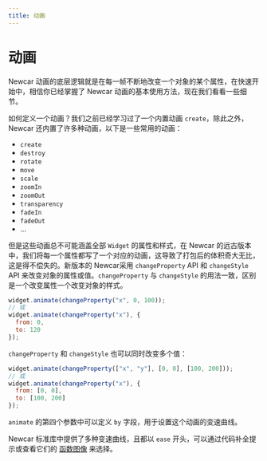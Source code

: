 ```yaml
---
title: 动画
---
```


# 动画

Newcar 动画的底层逻辑就是在每一帧不断地改变一个对象的某个属性，在快速开始中，相信你已经掌握了 Newcar 动画的基本使用方法，现在我们看看一些细节。

如何定义一个动画？我们之前已经学习过了一个内置动画 `create`，除此之外，Newcar 还内置了许多种动画，以下是一些常用的动画：

- `create`
- `destroy`
- `rotate`
- `move`
- `scale`
- `zoomIn`
- `zoomOut`
- `transparency`
- `fadeIn`
- `fadeOut`
- ...

但是这些动画总不可能涵盖全部 `Widget` 的属性和样式，在 Newcar 的远古版本中，我们将每一个属性都写了一个对应的动画，这导致了打包后的体积奇大无比，这是得不偿失的。新版本的 Newcar采用 `changeProperty` API 和 `changeStyle` API 来改变对象的属性或值。`changeProperty` 与 `changeStyle` 的用法一致，区别是一个改变属性一个改变对象的样式。

```javascript
widget.animate(changeProperty("x", 0, 100));
// 或
widget.animate(changeProperty("x"), {
  from: 0,
  to: 120
});
```

`changeProperty` 和 `changeStyle` 也可以同时改变多个值：

```javascript
widget.animate(changeProperty(["x", "y"], [0, 0], [100, 200]));
// 或
widget.animate(changeProperty("x"), {
  from: [0, 0],
  to: [100, 200]
});
```

`animate` 的第四个参数中可以定义 `by` 字段，用于设置这个动画的变速曲线。

Newcar 标准库中提供了多种变速曲线，且都以 `ease` 开头，可以通过代码补全提示或查看它们的 [函数图像](https://www.desmos.com/calculator/yasltaa9um) 来选择。
